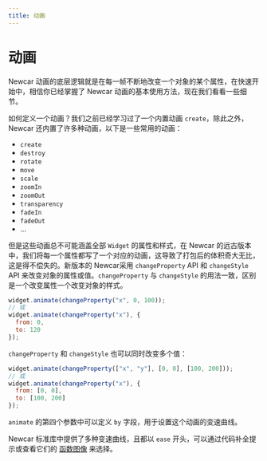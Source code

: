 ```yaml
---
title: 动画
---
```


# 动画

Newcar 动画的底层逻辑就是在每一帧不断地改变一个对象的某个属性，在快速开始中，相信你已经掌握了 Newcar 动画的基本使用方法，现在我们看看一些细节。

如何定义一个动画？我们之前已经学习过了一个内置动画 `create`，除此之外，Newcar 还内置了许多种动画，以下是一些常用的动画：

- `create`
- `destroy`
- `rotate`
- `move`
- `scale`
- `zoomIn`
- `zoomOut`
- `transparency`
- `fadeIn`
- `fadeOut`
- ...

但是这些动画总不可能涵盖全部 `Widget` 的属性和样式，在 Newcar 的远古版本中，我们将每一个属性都写了一个对应的动画，这导致了打包后的体积奇大无比，这是得不偿失的。新版本的 Newcar采用 `changeProperty` API 和 `changeStyle` API 来改变对象的属性或值。`changeProperty` 与 `changeStyle` 的用法一致，区别是一个改变属性一个改变对象的样式。

```javascript
widget.animate(changeProperty("x", 0, 100));
// 或
widget.animate(changeProperty("x"), {
  from: 0,
  to: 120
});
```

`changeProperty` 和 `changeStyle` 也可以同时改变多个值：

```javascript
widget.animate(changeProperty(["x", "y"], [0, 0], [100, 200]));
// 或
widget.animate(changeProperty("x"), {
  from: [0, 0],
  to: [100, 200]
});
```

`animate` 的第四个参数中可以定义 `by` 字段，用于设置这个动画的变速曲线。

Newcar 标准库中提供了多种变速曲线，且都以 `ease` 开头，可以通过代码补全提示或查看它们的 [函数图像](https://www.desmos.com/calculator/yasltaa9um) 来选择。
